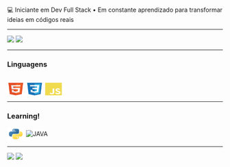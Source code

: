 <div>💻 Iniciante em Dev Full Stack • Em constante aprendizado para transformar ideias em códigos reais</div>




<hr>
<div>
  <img height="140em" src="https://github-readme-stats.vercel.app/api?username=feliep-marcelo&show_icons=true&theme=neon">
  <img height="140em" src="https://github-readme-stats.vercel.app/api/top-langs/?username=feliep-marcelo&layout=compact&langs_count=6&theme=neon">
</div>
<hr>
<h3>Linguagens</h3>
<div style="display: inline_block"><br>
  <img align="center" alt="HTML" height="30" width="40" src="https://raw.githubusercontent.com/devicons/devicon/master/icons/html5/html5-original.svg">
  <img align="center" alt="CSS" height="30" width="40" src="https://raw.githubusercontent.com/devicons/devicon/master/icons/css3/css3-original.svg">
  <img align="center" alt="Js" height="30" width="40" src="https://raw.githubusercontent.com/devicons/devicon/master/icons/javascript/javascript-plain.svg">
</div>
<hr>
<h3>Learning!</h3>
<div style="display: inline_block">
  <img align="center" alt="Python" height="30" width="40" src="https://raw.githubusercontent.com/devicons/devicon/master/icons/python/python-original.svg">
  <img align="center" alt="JAVA" height="30" width="40" src="https://img.icons8.com/color/48/000000/java-coffee-cup-logo.png">
</div>
<hr>
<div> 
  <a href="https://instagram.com/07_felipe_m" target="_blank"><img src="https://img.shields.io/badge/-Instagram-%23E4405F?style=for-the-badge&logo=instagram&logoColor=white" target="_blank"></a>
  <a href="www.linkedin.com/in/marcelo-felipe-846140350" target="_blank"><img src="https://img.shields.io/badge/-LinkedIn-%230077B5?style=for-the-badge&logo=linkedin&logoColor=white" target="_blank"></a> 
</div>
